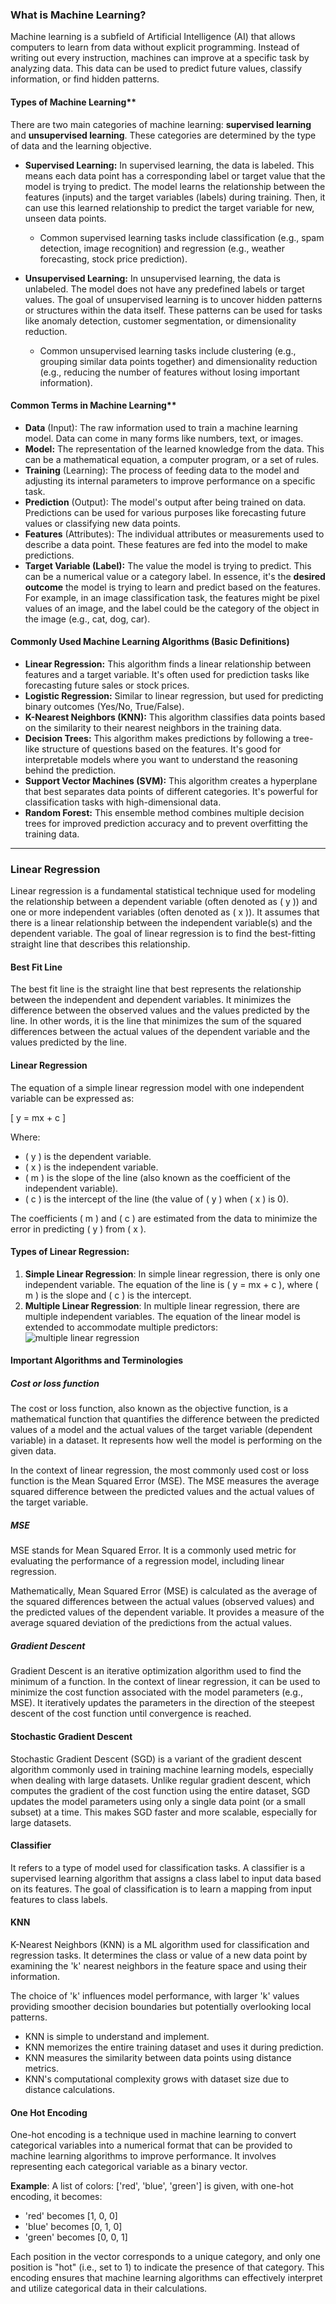 ### What is Machine Learning?
Machine learning is a subfield of Artificial Intelligence (AI) that allows computers to learn from data without explicit programming.  Instead of writing out every instruction, machines can improve at a specific task by analyzing data. This data can be used to predict future values, classify information, or find hidden patterns.

#### Types of Machine Learning**
There are two main categories of machine learning: **supervised learning** and **unsupervised learning**. These categories are determined by the type of data and the learning objective.
* **Supervised Learning:** In supervised learning, the data is labeled. This means each data point has a corresponding label or target value that the model is trying to predict. The model learns the relationship between the features (inputs) and the target variables (labels) during training. Then, it can use this learned relationship to predict the target variable for new, unseen data points. 
    * Common supervised learning tasks include classification (e.g., spam detection, image recognition) and regression (e.g., weather forecasting, stock price prediction).

* **Unsupervised Learning:** In unsupervised learning, the data is unlabeled. The model does not have any predefined labels or target values. The goal of unsupervised learning is to uncover hidden patterns or structures within the data itself. These patterns can be used for tasks like anomaly detection, customer segmentation, or dimensionality reduction.
    * Common unsupervised learning tasks include clustering (e.g., grouping similar data points together) and dimensionality reduction (e.g., reducing the number of features without losing important information).

#### Common Terms in Machine Learning**
* **Data** (Input): The raw information used to train a machine learning model. Data can come in many forms like numbers, text, or images.
* **Model:**  The representation of the learned knowledge from the data. This can be a mathematical equation, a computer program, or a set of rules. 
* **Training** (Learning): The process of feeding data to the model and adjusting its internal parameters to improve performance on a specific task. 
* **Prediction** (Output):  The model's output after being trained on data. Predictions can be used for various purposes like forecasting future values or classifying new data points.
* **Features** (Attributes):  The individual attributes or measurements used to describe a data point.  These features are fed into the model to make predictions.
* **Target Variable (Label):**  The value the model is trying to predict. This can be a numerical value or a category label. In essence, it's the **desired outcome** the model is trying to learn and predict based on the features. For example, in an image classification task, the features might be pixel values of an image, and the label could be the category of the object in the image (e.g., cat, dog, car).

#### Commonly Used Machine Learning Algorithms (Basic Definitions)
* **Linear Regression:** This algorithm finds a linear relationship between features and a target variable. It's often used for prediction tasks like forecasting future sales or stock prices.
* **Logistic Regression:** Similar to linear regression, but used for predicting binary outcomes (Yes/No, True/False). 
* **K-Nearest Neighbors (KNN):** This algorithm classifies data points based on the similarity to their nearest neighbors in the training data.
* **Decision Trees:** This algorithm makes predictions by following a tree-like structure of questions based on the features. It's good for interpretable models where you want to understand the reasoning behind the prediction.
* **Support Vector Machines (SVM):** This algorithm creates a hyperplane that best separates data points of different categories. It's powerful for classification tasks with high-dimensional data.
* **Random Forest:** This ensemble method combines multiple decision trees for improved prediction accuracy and to prevent overfitting the training data.

---
### Linear Regression
Linear regression is a fundamental statistical technique used for modeling the relationship between a dependent variable (often denoted as \( y \)) and one or more independent variables (often denoted as \( x \)). It assumes that there is a linear relationship between the independent variable(s) and the dependent variable. The goal of linear regression is to find the best-fitting straight line that describes this relationship.

#### Best Fit Line
The best fit line is the straight line that best represents the relationship between the independent and dependent variables. It minimizes the difference between the observed values and the values predicted by the line. In other words, it is the line that minimizes the sum of the squared differences between the actual values of the dependent variable and the values predicted by the line.

#### Linear Regression
The equation of a simple linear regression model with one independent variable can be expressed as:

\[ y = mx + c \]

Where:
- \( y \) is the dependent variable.
- \( x \) is the independent variable.
- \( m \) is the slope of the line (also known as the coefficient of the independent variable).
- \( c \) is the intercept of the line (the value of \( y \) when \( x \) is 0).

The coefficients \( m \) and \( c \) are estimated from the data to minimize the error in predicting \( y \) from \( x \).

#### Types of Linear Regression:
1. **Simple Linear Regression**: In simple linear regression, there is only one independent variable. The equation of the line is \( y = mx + c \), where \( m \) is the slope and \( c \) is the intercept.
2. **Multiple Linear Regression**: In multiple linear regression, there are multiple independent variables. The equation of the linear model is extended to accommodate multiple predictors:
![multiple linear regression](https://imgur.com/Vloky0u.png)

#### Important Algorithms and Terminologies

##### Cost or loss function
The cost or loss function, also known as the objective function, is a mathematical function that quantifies the difference between the predicted values of a model and the actual values of the target variable (dependent variable) in a dataset. It represents how well the model is performing on the given data.

In the context of linear regression, the most commonly used cost or loss function is the Mean Squared Error (MSE). The MSE measures the average squared difference between the predicted values and the actual values of the target variable.

##### MSE
MSE stands for Mean Squared Error. It is a commonly used metric for evaluating the performance of a regression model, including linear regression.

Mathematically, Mean Squared Error (MSE) is calculated as the average of the squared differences between the actual values (observed values) and the predicted values of the dependent variable. It provides a measure of the average squared deviation of the predictions from the actual values.

##### Gradient Descent
Gradient Descent is an iterative optimization algorithm used to find the minimum of a function. In the context of linear regression, it can be used to minimize the cost function associated with the model parameters (e.g., MSE). It iteratively updates the parameters in the direction of the steepest descent of the cost function until convergence is reached.

#### Stochastic Gradient Descent 
Stochastic Gradient Descent (SGD) is a variant of the gradient descent algorithm commonly used in training machine learning models, especially when dealing with large datasets. Unlike regular gradient descent, which computes the gradient of the cost function using the entire dataset, SGD updates the model parameters using only a single data point (or a small subset) at a time. This makes SGD faster and more scalable, especially for large datasets.

#### Classifier
It refers to a type of model used for classification tasks. A classifier is a supervised learning algorithm that assigns a class label to input data based on its features. The goal of classification is to learn a mapping from input features to class labels.


#### KNN
K-Nearest Neighbors (KNN) is a ML algorithm used for classification and regression tasks. It determines the class or value of a new data point by examining the 'k' nearest neighbors in the feature space and using their information. 

The choice of 'k' influences model performance, with larger 'k' values providing smoother decision boundaries but potentially overlooking local patterns.
- KNN is simple to understand and implement.
- KNN memorizes the entire training dataset and uses it during prediction.
- KNN measures the similarity between data points using distance metrics.
- KNN's computational complexity grows with dataset size due to distance calculations. 

#### One Hot Encoding
One-hot encoding is a technique used in machine learning to convert categorical variables into a numerical format that can be provided to machine learning algorithms to improve performance. It involves representing each categorical variable as a binary vector.

**Example**:  A list of colors: ['red', 'blue', 'green'] is given, with one-hot encoding, it becomes:
- 'red' becomes [1, 0, 0]
- 'blue' becomes [0, 1, 0]
- 'green' becomes [0, 0, 1]

Each position in the vector corresponds to a unique category, and only one position is "hot" (i.e., set to 1) to indicate the presence of that category. This encoding ensures that machine learning algorithms can effectively interpret and utilize categorical data in their calculations.